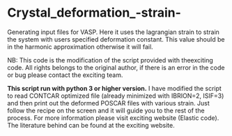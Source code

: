 # Crystal_deformation_-strain-
Generating input files for VASP. Here it uses the lagrangian strain to strain the system with users specified deformation constant. This value should be in the harmonic
approximation otherwise it will fail.

NB: This code is the modification of the script provided with theexciting code. All rights belongs to the original author,
if there is an error in the code or bug please contact the exciting team.

**This script run with python 3 or higher version.**
I have modified the script to read CONTCAR optimized file (already minimized with IBRION=2, ISIF=3) and then print out the deformed POSCAR files with various strain.
Just follow the recipe on the screen and it will guide you to the rest of the process. For more information please visit exciting website (Elastic code).
The literature behind can be found at the exciting website.
